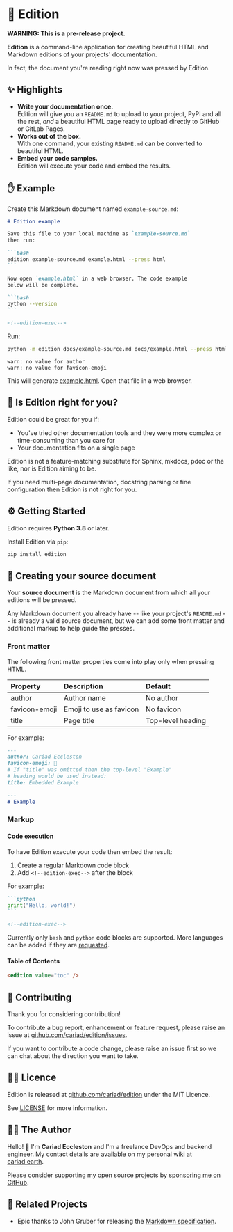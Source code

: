 # 📰 Edition

**WARNING: This is a pre-release project.**

**Edition** is a command-line application for creating beautiful HTML and Markdown editions of your projects' documentation.

In fact, the document you're reading right now was pressed by Edition.

<edition value="toc" />

## ✨ Highlights

- **Write your documentation once.**<br />Edition will give you an `README.md` to upload to your project, PyPI and all the rest, _and_ a beautiful HTML page ready to upload directly to GitHub or GitLab Pages.
- **Works out of the box.**<br />With one command, your existing `README.md` can be converted to beautiful HTML.
- **Embed your code samples.**<br />Edition will execute your code and embed the results.

## ✋ Example

Create this Markdown document named `example-source.md`:

~~~markdown
# Edition example

Save this file to your local machine as `example-source.md`
then run:

```bash
edition example-source.md example.html --press html
```

Now open `example.html` in a web browser. The code example
below will be complete.

```bash
python --version
```

<!--edition-exec-->
~~~

Run:

```bash
python -m edition docs/example-source.md docs/example.html --press html
```

<!--edition-exec as=markdown fence=backticks host=shell range=start-->

```text
warn: no value for author
warn: no value for favicon-emoji
```

<!--edition-exec range=end-->

This will generate [example.html](example.html). Open that file in a web browser.

## 🤔 Is Edition right for you?

Edition could be great for you if:

- You've tried other documentation tools and they were more complex or time-consuming than you care for
- Your documentation fits on a single page

Edition is not a feature-matching substitute for Sphinx, mkdocs, pdoc or the like, nor is Edition aiming to be.

If you need multi-page documentation, docstring parsing or fine configuration then Edition is not right for you.

## ⚙️ Getting Started

Edition requires **Python 3.8** or later.

Install Edition via `pip`:

```bash
pip install edition
```

## 📄 Creating your source document

Your **source document** is the Markdown document from which all your editions will be pressed.

Any Markdown document you already have -- like your project's `README.md` -- is already a valid source document, but we can add some front matter and additional markup to help guide the presses.

### Front matter

The following front matter properties come into play only when pressing HTML.

| Property      | Description             | Default           |
| :------------ | :---------------------- | :---------------- |
| author        | Author name             | No author         |
| favicon-emoji | Emoji to use as favicon | No favicon        |
| title         | Page title              | Top-level heading |

For example:

```markdown
---
author: Cariad Eccleston
favicon-emoji: 🍕
# If "title" was omitted then the top-level "Example"
# heading would be used instead:
title: Embedded Example

---
# Example
```

### Markup

#### Code execution

To have Edition execute your code then embed the result:

1. Create a regular Markdown code block
1. Add `<!--edition-exec-->` after the block

For example:

~~~markdown
```python
print("Hello, world!")
```

<!--edition-exec-->
~~~

Currently only `bash` and `python` code blocks are supported. More languages can be added if they are [requested](#contributing).

#### Table of Contents

```html
<edition value="toc" />
```

## 🍰 Contributing

Thank you for considering contribution!

To contribute a bug report, enhancement or feature request, please raise an issue at [github.com/cariad/edition/issues](https://github.com/cariad/edition/issues).

If you want to contribute a code change, please raise an issue first so we can chat about the direction you want to take.

## 👮‍♀️ Licence

Edition is released at [github.com/cariad/edition](https://github.com/cariad/edition) under the MIT Licence.

See [LICENSE](https://github.com/cariad/edition/blob/main/LICENSE) for more information.

## 👩‍💻 The Author

Hello! 👋 I'm **Cariad Eccleston** and I'm a freelance DevOps and backend engineer. My contact details are available on my personal wiki at [cariad.earth](https://cariad.earth).

Please consider supporting my open source projects by [sponsoring me on GitHub](https://github.com/sponsors/cariad/).

## 🔗 Related Projects

- Epic thanks to John Gruber for releasing the [Markdown specification](https://daringfireball.net/projects/markdown/).
